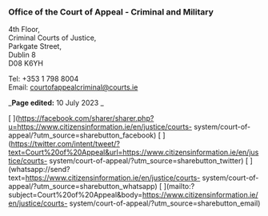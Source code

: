 ###  Office of the Court of Appeal - Criminal and Military

4th Floor,  
Criminal Courts of Justice,  
Parkgate Street,  
Dublin 8  
D08 K6YH  
  
Tel: +353 1 798 8004  
Email: courtofappealcriminal@courts.ie

_**Page edited:** 10 July 2023 _

[
](https://facebook.com/sharer/sharer.php?u=https://www.citizensinformation.ie/en/justice/courts-
system/court-of-appeal/?utm_source=sharebutton_facebook) [
](https://twitter.com/intent/tweet/?text=Court%20of%20Appeal&url=https://www.citizensinformation.ie/en/justice/courts-
system/court-of-appeal/?utm_source=sharebutton_twitter) [
](whatsapp://send?text=https://www.citizensinformation.ie/en/justice/courts-
system/court-of-appeal/?utm_source=sharebutton_whatsapp) [
](mailto:?subject=Court%20of%20Appeal&body=https://www.citizensinformation.ie/en/justice/courts-
system/court-of-appeal/?utm_source=sharebutton_email) [
](javascript:void\(0\))
